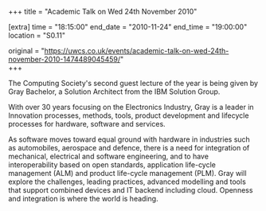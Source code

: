 +++
title = "Academic Talk on Wed 24th November 2010"

[extra]
time = "18:15:00"
end_date = "2010-11-24"
end_time = "19:00:00"
location = "S0.11"

original = "https://uwcs.co.uk/events/academic-talk-on-wed-24th-november-2010-1474489045459/"    
+++

The Computing Society's second guest lecture of the year is being given by Gray Bachelor, a Solution Architect from the IBM Solution Group.

With over 30 years focusing on the Electronics Industry, Gray is a leader in Innovation processes, methods, tools, product development and lifecycle processes for hardware, software and services.

As software moves toward equal ground with hardware in industries such as automobiles, aerospace and defence, there is a need for integration of mechanical, electrical and software engineering, and to have interoperability based on open standards, application life-cycle management (ALM) and product life-cycle management (PLM). Gray will explore the challenges, leading practices, advanced modelling and tools that support combined devices and IT backend including cloud. Openness and integration is where the world is heading.

